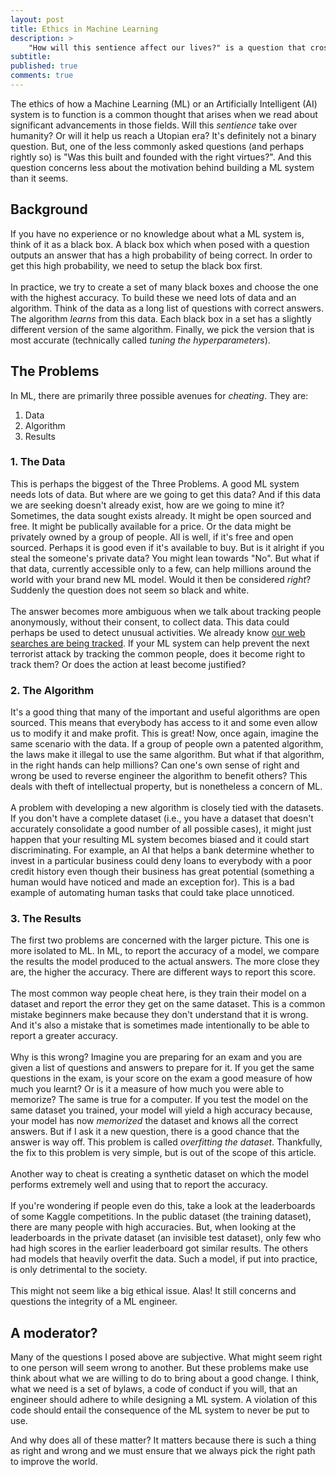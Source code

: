 ```yaml
---
layout: post
title: Ethics in Machine Learning
description: >
    "How will this sentience affect our lives?" is a question that crosses our minds often. One of the less commonly asked questions about AI and Machine Learning is "Was this built and founded with the right virtues?"
subtitle:
published: true
comments: true
---
```


The ethics of how a Machine Learning (ML) or an Artificially Intelligent (AI) system is to function is a common thought that arises when we read about significant advancements in those fields. Will this *sentience* take over humanity? Or will it help us reach a Utopian era? It's definitely not a binary question. But, one of the less commonly asked questions (and perhaps rightly so) is "Was this built and founded with the right virtues?". And this question concerns less about the motivation behind building a ML system than it seems.

<!--excerpt_ends-->

## Background

If you have no experience or no knowledge about what a ML system is, think of it as a black box. A black box which when posed with a question outputs an answer that has a high probability of being correct. In order to get this high probability, we need to setup the black box first.<br><br>
In practice, we try to create a set of many black boxes and choose the one with the highest accuracy. To build these we need lots of data and an algorithm. Think of the data as a long list of questions with correct answers. The algorithm *learns* from this data. Each black box in a set has a slightly different version of the same algorithm. Finally, we pick the version that is most accurate (technically called *tuning the hyperparameters*).

## The Problems

In ML, there are primarily three possible avenues for *cheating*. They are:
1. Data
2. Algorithm
3. Results

### 1. The Data

This is perhaps the biggest of the Three Problems. A good ML system needs lots of data. But where are we going to get this data? And if this data we are seeking doesn't already exist, how are we going to mine it? Sometimes, the data sought exists already. It might be open sourced and free. It might be publically available for a price. Or the data might be privately owned by a group of people. All is well, if it's free and open sourced. Perhaps it is good even if it's available to buy. But is it alright if you steal the someone's private data? You might lean towards "No". But what if that data, currently accessible only to a few, can help millions around the world with your brand new ML model. Would it then be considered *right*? Suddenly the question does not seem so black and white.<br><br>
The answer becomes more ambiguous when we talk about tracking people anonymously, without their consent, to collect data. This data could perhaps be used to detect unusual activities. We already know <a href="https://www.theguardian.com/world/2013/aug/01/new-york-police-terrorism-pressure-cooker" target="_blank">our web searches are being tracked</a>. If your ML system can help prevent the next terrorist attack by tracking the common people, does it become right to track them? Or does the action at least become justified?

### 2. The Algorithm

It's a good thing that many of the important and useful algorithms are open sourced. This means that everybody has access to it and some even allow us to modify it and make profit. This is great! Now, once again, imagine the same scenario with the data. If a group of people own a patented algorithm, the laws make it illegal to use the same algorithm. But what if that algorithm, in the right hands can help millions? Can one's own sense of right and wrong be used to reverse engineer the algorithm to benefit others? This deals with theft of intellectual property, but is nonetheless a concern of ML.<br><br>
A problem with developing a new algorithm is closely tied with the datasets. If you don't have a complete dataset (i.e., you have a dataset that doesn't accurately consolidate a good number of all possible cases), it might just happen that your resulting ML system becomes biased and it could start discriminating. For example, an AI that helps a bank determine whether to invest in a particular business could deny loans to everybody with a poor credit history even though their business has great potential (something a human would have noticed and made an exception for). This is a bad example of automating human tasks that could take place unnoticed.

### 3. The Results

The first two problems are concerned with the larger picture. This one is more isolated to ML. In ML, to report the accuracy of a model, we compare the results the model produced to the actual answers. The more close they are, the higher the accuracy. There are different ways to report this score.<br><br>
The most common way people cheat here, is they train their model on a dataset and report the error they get on the same dataset. This is a common mistake beginners make because they don't understand that it is wrong. And it's also a mistake that is sometimes made intentionally to be able to report a greater accuracy.<br><br>
Why is this wrong? Imagine you are preparing for an exam and you are given a list of questions and answers to prepare for it. If you get the same questions in the exam, is your score on the exam a good measure of how much you learnt? Or is it a measure of how much you were able to memorize? The same is true for a computer. If you test the model on the same dataset you trained, your model will yield a high accuracy because, your model has now *memorized* the dataset and knows all the correct answers. But if I ask it a new question, there is a good chance that the answer is way off. This problem is called *overfitting the dataset*. Thankfully, the fix to this problem is very simple, but is out of the scope of this article.<br><br>
Another way to cheat is creating a synthetic dataset on which the model performs extremely well and using that to report the accuracy.<br><br>
If you're wondering if people even do this, take a look at the leaderboards of some Kaggle competitions. In the public dataset (the training dataset), there are many people with high accuracies. But, when looking at the leaderboards in the private dataset (an invisible test dataset), only few who had high scores in the earlier leaderboard got similar results. The others had models that heavily overfit the data. Such a model, if put into practice, is only detrimental to the society.<br><br>
This might not seem like a big ethical issue. Alas! It still concerns and questions the integrity of a ML engineer.

## A moderator?

Many of the questions I posed above are subjective. What might seem right to one person will seem wrong to another. But these problems make use think about what we are willing to do to bring about a good change. I think, what we need is a set of bylaws, a code of conduct if you will, that an engineer should adhere to while designing a ML system. A violation of this code should entail the consequence of the ML system to never be put to use.


And why does all of these matter? It matters because there is such a thing as right and wrong and we must ensure that we always pick the right path to improve the world.
